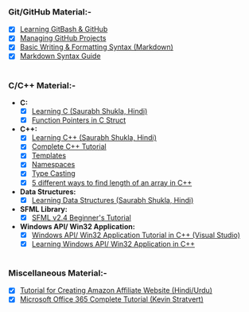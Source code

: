 ### Git/GitHub Material:-
- [x] [Learning GitBash & GitHub](https://www.youtube.com/playlist?list=PL6gx4Cwl9DGAKWClAD_iKpNC0bGHxGhcx)
- [x] [Managing GitHub Projects](https://youtu.be/ff5cBkPg-bQ)
- [x] [Basic Writing & Formatting Syntax (Markdown)](https://docs.github.com/en/enterprise/2.18/user/github/writing-on-github/basic-writing-and-formatting-syntax)
- [x] [Markdown Syntax Guide](https://guides.github.com/features/mastering-markdown)
#
### C/C++ Material:-
- **C:**
    - [X] [Learning C (Saurabh Shukla, Hindi)](https://www.youtube.com/user/saurabhexponent1/playlists?view=50&sort=dd&shelf_id=2)
    - [x] [Function Pointers in C Struct](https://www.codeproject.com/Tips/800474/Function-Pointer-in-C-Struct)
- **C++:**
    - [X] [Learning C++ (Saurabh Shukla, Hindi)](https://www.youtube.com/channel/UCD-scAE4ju78dld1kpcsQfQ/playlists)
  - [X] [Complete C++ Tutorial](http://www.cplusplus.com/doc/tutorial)
  - [X] [Templates](http://www.cplusplus.com/doc/oldtutorial/templates)
  - [X] [Namespaces](http://www.cplusplus.com/doc/oldtutorial/namespaces)
  - [X] [Type Casting](http://www.cplusplus.com/doc/oldtutorial/typecasting)
  - [x] [5 different ways to find length of an array in C++](https://www.techiedelight.com/find-lt)
- **Data Structures:**
    - [X] [Learning Data Structures (Saurabh Shukla, Hindi)](https://www.youtube.com/channel/UCu4ztYtW-Bg1KIfcLAULtVQ/playlists)
- **SFML Library:**
  - [x] [SFML v2.4 Beginner's Tutorial](https://www.youtube.com/playlist?list=PL21OsoBLPpMOO6zyVlxZ4S4hwkY_SLRW9)
- **Windows API/ Win32 Application:**
  - [x] [Windows API/ Win32 Application Tutorial in C++ (Visual Studio)](https://www.xoax.net/cpp/crs/win32/index.php)
  - [x] [Learning Windows API/ Win32 Application in C++](https://www.youtube.com/playlist?list=PLWzp0Bbyy_3i750dsUj7yq4JrPOIUR_NK)
#
### Miscellaneous Material:-
- [x] [Tutorial for Creating Amazon Affiliate Website (Hindi/Urdu)](https://www.youtube.com/playlist?list=PLNh2fM2PO719EXwlFxfAGzVw2cGEl3xoC)
- [x] [Microsoft Office 365 Complete Tutorial (Kevin Stratvert)](https://www.youtube.com/c/KevinStratvert/playlists?view=50&flow=grid&shelf_id=15)
